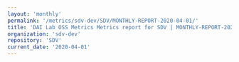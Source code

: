 ```yaml
---
layout: 'monthly'
permalink: '/metrics/sdv-dev/SDV/MONTHLY-REPORT-2020-04-01/'
title: 'DAI Lab OSS Metrics Metrics report for SDV | MONTHLY-REPORT-2020-04-01'
organization: 'sdv-dev'
repository: 'SDV'
current_date: '2020-04-01'
---
```


